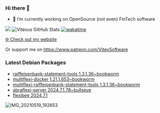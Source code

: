 ### Hi there 👋

- 🔭 I’m currently working on OpenSource  (not even) FinTech software

![](https://komarev.com/ghpvc/?username=Vitexus)
![Vitexus GitHub Stats](https://github-readme-stats.vercel.app/api?username=Vitexus&show_icons=true)
[![wakatime](https://wakatime.com/badge/user/5abba9ca-813e-43ac-9b5f-b1cfdf3dc1c7.svg)](https://wakatime.com/@5abba9ca-813e-43ac-9b5f-b1cfdf3dc1c7)

<p><a href="https://vitexsoftware.cz">🌐 Check out my website</a></p>

Or support me on https://www.patreon.com/VitexSoftware

### Latest Debian Packages
<!-- DEBIAN-PACKAGES-LIST:START -->
- [raiffeisenbank-statement-tools 1.3.1.36~bookworm](https://repo.vitexsoftware.com/package.php?package=raiffeisenbank-statement-tools)
- [multiflexi-docker 1.21.1.653~bookworm](https://repo.vitexsoftware.com/package.php?package=multiflexi-docker)
- [multiflexi-raiffeisenbank-statement-tools 1.3.1.36~bookworm](https://repo.vitexsoftware.com/package.php?package=multiflexi-raiffeisenbank-statement-tools)
- [abraflexi-server 2024.7.1.78~bullseye](https://repo.vitexsoftware.com/package.php?package=abraflexi-server)
- [flexibee 2024.7.1](https://repo.vitexsoftware.com/package.php?package=flexibee)
<!-- DEBIAN-PACKAGES-LIST:END -->

![IMG_20210519_192653](https://user-images.githubusercontent.com/2621130/120022731-1bd48900-bfed-11eb-90f9-4f88f560b8b7.jpg)

<!--
**Vitexus/Vitexus** is a ✨ _special_ ✨ repository because its `README.md` (this file) appears on your GitHub profile.

Here are some ideas to get you started:

- 🌱 I’m currently learning ...
- 👯 I’m looking to collaborate on ...
- 🤔 I’m looking for help with ...
- 💬 Ask me about ...
- 📫 How to reach me: ...
- 😄 Pronouns: ...
- ⚡ Fun fact: ...
-->


